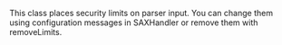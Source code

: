 This class places security limits on parser input. You can change them using configuration messages in SAXHandler or remove them with removeLimits.